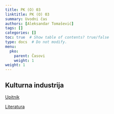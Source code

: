 ```yaml
---
title: PK (O) 03
linktitle: PK (O) 03
summary: Uvodni čas
authors: [Aleksandar Tomašević]
tags: []
categories: []
toc: true  # Show table of contents? true/false
type: docs  # Do not modify.
menu:
  pko:
    parent: Časovi
    weight: 1
weight: 1
---
```



## Kulturna industrija

[Upitnik](https://forms.gle/mYnNMWtyErKt2sC78)

[Literatura](/files/pk-industrija.pdf)